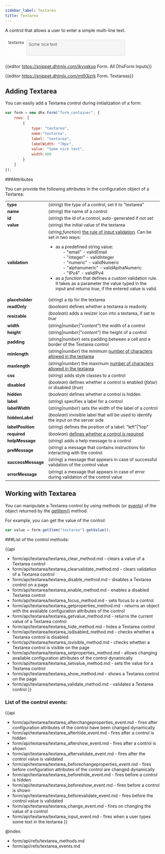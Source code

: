 ```yaml
---
sidebar_label: Textarea
title: Textarea
---          
```


A control that allows a user to enter a simple multi-line text.

![Textarea control](../assets/form/form_textarea.png)

{{editor    https://snippet.dhtmlx.com/ikyyekxq	Form. All DhxForm Inputs}}

{{editor	https://snippet.dhtmlx.com/mt93jzrk	Form. Textareas}}

Adding Textarea
------------

You can easily add a Textarea control during initialization of a form:

~~~js
var form = new dhx.Form("form_container", {
    rows: [
		{
			type: "textarea",
            name:"textarea",
            label: "textarea",
            labelWidth: "70px",
            value: "Some nice text",
            width:400
		}
    ]
});
~~~


###Attributes

You can provide the following attributes in the configuration object of a Textarea:

<table class="webixdoc_links">
	<tbody>
    <tr>
			<td class="webixdoc_links0"><b>type</b></td>
			<td>(<i>string</i>) the type of a control, set it to "textarea"</td>
		</tr>
    <tr>
			<td class="webixdoc_links0"><b>name</b></td>
			<td>(<i>string</i>) the name of a control</td>
		</tr>
    <tr>
			<td class="webixdoc_links0"><b>id</b></td>
			<td>(<i>string</i>) the id of a control, auto-generated if not set</td>
		</tr>
    <tr>
			<td class="webixdoc_links0"><b>value</b></td>
			<td>(<i>string</i>) the initial value of the textarea</td>
		</tr>
    <tr>
			<td class="webixdoc_links0"><b>validation</b></td>
			<td>(<i>string,function</i>) <a href="https://docs.dhtmlx.com/suite/form__work_with_form.html#validatingform">the rule of input validation</a>. Can be set in two ways:
        <ul><li>as a predefined string value:
        <ol>- "email" - validEmail</ol>
        <ol>- "integer" - validInteger</ol>
        <ol>- "numeric" - validNumeric</ol>
        <ol>- "alphanumeric" - validAplhaNumeric</ol>
        <ol>- "IPv4" - validIPv4</ol>
        </li>
        <li>as a <i>function</i> that defines a custom validation rule. It takes as a parameter the value typed in the input and returns <i>true</i>, if the entered value is valid.</li></ul>
	    </td>
		</tr>
    <tr>
			<td class="webixdoc_links0"><b>placeholder</b></td>
			<td>(<i>string</i>) a tip for the textarea</td>
		</tr>
    <tr>
			<td class="webixdoc_links0"><b>readOnly</b></td>
			<td>(<i>boolean</i>) defines whether a textarea is readonly</td>
		</tr>
    <tr>
			<td class="webixdoc_links0"><b>resizable</b></td>
			<td>(<i>boolean</i>) adds a resizer icon into a textarea, if set to <i>true</i></td>
		</tr>
    <tr>
			<td class="webixdoc_links0"><b>width</b></td>
			<td>(<i>string|number|"content"</i>) the width of a control</td>
		</tr>
    <tr>
			<td class="webixdoc_links0"><b>height</b></td>
			<td>(<i>string|number|"content"</i>) the height of a control</td>
		</tr>
         <tr>
			<td class="webixdoc_links0"><b>padding</b></td>
			<td>(<i>string|number</i>) sets padding between a cell and a border of the Textarea control</td>
		</tr>
		<tr>
			<td class="webixdoc_links0"><b>minlength</b></td>
			<td>(<i>string|number</i>) the minimum <a href="https://docs.dhtmlx.com/suite/form__work_with_form.html#validatingform">number of characters allowed in the textarea</a></td>
		</tr>
		<tr>
			<td class="webixdoc_links0"><b>maxlength</b></td>
			<td>(<i>string|number</i>) the maximum <a href="https://docs.dhtmlx.com/suite/form__work_with_form.html#validatingform">number of characters allowed in the textarea</a></td>
		</tr>	
    <tr>
			<td class="webixdoc_links0"><b>css</b></td>
			<td>(<i>string</i>) adds style classes to a control</td>
		</tr>
    <tr>
			<td class="webixdoc_links0"><b>disabled</b></td>
			<td>(<i>boolean</i>) defines whether a control is enabled (<i>false</i>) or disabled (<i>true</i>)</td>
		</tr>
    <tr>
			<td class="webixdoc_links0"><b>hidden</b></td>
			<td>(<i>boolean</i>) defines whether a control is hidden</td>
		</tr>
    <tr>
			<td class="webixdoc_links0"><b>label</b></td>
			<td>(<i>string</i>) specifies a label for a control</td>
		</tr>
    <tr>
			<td class="webixdoc_links0"><b>labelWidth</b></td>
			<td>(<i>string|number</i>) sets the width of the label of a control</td>
		</tr>
    <tr>
			<td class="webixdoc_links0"><b>hiddenLabel</b></td>
			<td>(<i>boolean</i>) invisible label that will be used to identify the input on the server side</td>
		</tr>
    <tr>
			<td class="webixdoc_links0"><b>labelPosition</b></td>
			<td>(<i>string</i>) defines the position of a label: "left"|"top"</td>
		</tr>
    <tr>
			<td class="webixdoc_links0"><b>required</b></td>
			<td>(<i>boolean</i>) <a href="https://docs.dhtmlx.com/suite/form__work_with_form.html#validatingform">defines whether a control is required</a></td>
		</tr>
    <tr>
			<td class="webixdoc_links0"><b>helpMessage</b></td>
			<td>(<i>string</i>) adds a help message to a control</td>
		</tr>
    <tr>
			<td class="webixdoc_links0"><b>preMessage</b></td>
			<td>(<i>string</i>) a message that contains instructions for interacting with the control</td>
		</tr>
    <tr>
			<td class="webixdoc_links0"><b>successMessage</b></td>
			<td>(<i>string</i>) a message that appears in case of successful validation of the control value</td>
		</tr>
    <tr>
			<td class="webixdoc_links0"><b>errorMessage</b></td>
			<td>(<i>string</i>) a message that appears in case of error during validation of the control value	</td>
		</tr>
    </tbody>
</table>


Working with Textarea
----------------------

You can manipulate a Textarea control by using methods (or [events](#eventhandling)) of the object returned by the [getItem()](form/api/form_getitem_method.md) method.

For example, you can get the value of the control:

~~~js
var value = form.getItem("textarea").getValue();
~~~

###List of the control methods:

{{api
- form/api/textarea/textarea_clear_method.md - clears a value of a Textarea control
- form/api/textarea/textarea_clearvalidate_method.md - clears validation of a Textarea control
- form/api/textarea/textarea_disable_method.md - disables a Textarea control on a page
- form/api/textarea/textarea_enable_method.md - enables a disabled Textarea control
- form/api/textarea/textarea_focus_method.md - sets focus to a control
- form/api/textarea/textarea_getproperties_method.md - returns an object with the available configuration attributes of the control
- form/api/textarea/textarea_getvalue_method.md - returns the current value of a Textarea control
- form/api/textarea/textarea_hide_method.md - hides a Textarea control
- form/api/textarea/textarea_isdisabled_method.md - checks whether a Textarea control is disabled
- form/api/textarea/textarea_isvisible_method.md - checks whether a Textarea control is visible on the page
- form/api/textarea/textarea_setproperties_method.md - allows changing available configuration attributes of the control dynamically
- form/api/textarea/textarea_setvalue_method.md - sets the value for a Textarea control
- form/api/textarea/textarea_show_method.md - shows a Textarea control on the page
- form/api/textarea/textarea_validate_method.md - validates a Textarea control
}}


<h3 id="eventhandling">List of the control events:</h3>

{{api
- form/api/textarea/textarea_afterchangeproperties_event.md - fires after configuration attributes of the control have been changed dynamically
- form/api/textarea/textarea_afterhide_event.md - fires after a control is hidden
- form/api/textarea/textarea_aftershow_event.md - fires after a control is shown
- form/api/textarea/textarea_aftervalidate_event.md - fires after the control value is validated
- form/api/textarea/textarea_beforechangeproperties_event.md - fires before configuration attributes of the control are changed dynamically
- form/api/textarea/textarea_beforehide_event.md - fires before a control is hidden
- form/api/textarea/textarea_beforeshow_event.md - fires before a control is shown
- form/api/textarea/textarea_beforevalidate_event.md - fires before the control value is validated
- form/api/textarea/textarea_change_event.md - fires on changing the value of a control
- form/api/textarea/textarea_input_event.md - fires when a user types some text in the textarea
}}


@index:
- form/api/refs/textarea_methods.md
- form/api/refs/textarea_events.md